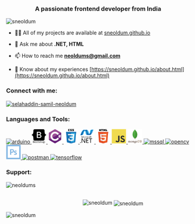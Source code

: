 <h3 align="center">A passionate frontend developer from India</h3>

<p align="left"> <img src="https://komarev.com/ghpvc/?username=sneoldum&label=Profile%20views&color=ff0000&style=plastic" alt="sneoldum" /> </p>

- 👨‍💻 All of my projects are available at [sneoldum.github.io](sneoldum.github.io)

- 💬 Ask me about **.NET, HTML**

- 📫 How to reach me **neoldums@gmail.com**

- 📄 Know about my experiences [https://sneoldum.github.io/about.html](https://sneoldum.github.io/about.html)

<h3 align="left">Connect with me:</h3>
<p align="left">
<a href="https://linkedin.com/in/selahaddin-samil-neoldum" target="blank"><img align="center" src="https://raw.githubusercontent.com/rahuldkjain/github-profile-readme-generator/master/src/images/icons/Social/linked-in-alt.svg" alt="selahaddin-samil-neoldum" height="30" width="40" /></a>
</p>

<h3 align="left">Languages and Tools:</h3>
<p align="left"> <a href="https://www.arduino.cc/" target="_blank" rel="noreferrer"> <img src="https://cdn.worldvectorlogo.com/logos/arduino-1.svg" alt="arduino" width="40" height="40"/> </a> <a href="https://getbootstrap.com" target="_blank" rel="noreferrer"> <img src="https://raw.githubusercontent.com/devicons/devicon/master/icons/bootstrap/bootstrap-plain-wordmark.svg" alt="bootstrap" width="40" height="40"/> </a> <a href="https://www.w3schools.com/cs/" target="_blank" rel="noreferrer"> <img src="https://raw.githubusercontent.com/devicons/devicon/master/icons/csharp/csharp-original.svg" alt="csharp" width="40" height="40"/> </a> <a href="https://www.w3schools.com/css/" target="_blank" rel="noreferrer"> <img src="https://raw.githubusercontent.com/devicons/devicon/master/icons/css3/css3-original-wordmark.svg" alt="css3" width="40" height="40"/> </a> <a href="https://dotnet.microsoft.com/" target="_blank" rel="noreferrer"> <img src="https://raw.githubusercontent.com/devicons/devicon/master/icons/dot-net/dot-net-original-wordmark.svg" alt="dotnet" width="40" height="40"/> </a> <a href="https://www.w3.org/html/" target="_blank" rel="noreferrer"> <img src="https://raw.githubusercontent.com/devicons/devicon/master/icons/html5/html5-original-wordmark.svg" alt="html5" width="40" height="40"/> </a> <a href="https://developer.mozilla.org/en-US/docs/Web/JavaScript" target="_blank" rel="noreferrer"> <img src="https://raw.githubusercontent.com/devicons/devicon/master/icons/javascript/javascript-original.svg" alt="javascript" width="40" height="40"/> </a> <a href="https://www.mongodb.com/" target="_blank" rel="noreferrer"> <img src="https://raw.githubusercontent.com/devicons/devicon/master/icons/mongodb/mongodb-original-wordmark.svg" alt="mongodb" width="40" height="40"/> </a> <a href="https://www.microsoft.com/en-us/sql-server" target="_blank" rel="noreferrer"> <img src="https://www.svgrepo.com/show/303229/microsoft-sql-server-logo.svg" alt="mssql" width="40" height="40"/> </a> <a href="https://opencv.org/" target="_blank" rel="noreferrer"> <img src="https://www.vectorlogo.zone/logos/opencv/opencv-icon.svg" alt="opencv" width="40" height="40"/> </a> <a href="https://www.photoshop.com/en" target="_blank" rel="noreferrer"> <img src="https://raw.githubusercontent.com/devicons/devicon/master/icons/photoshop/photoshop-line.svg" alt="photoshop" width="40" height="40"/> </a> <a href="https://postman.com" target="_blank" rel="noreferrer"> <img src="https://www.vectorlogo.zone/logos/getpostman/getpostman-icon.svg" alt="postman" width="40" height="40"/> </a> <a href="https://www.tensorflow.org" target="_blank" rel="noreferrer"> <img src="https://www.vectorlogo.zone/logos/tensorflow/tensorflow-icon.svg" alt="tensorflow" width="40" height="40"/> </a> </p>

<h3 align="left">Support:</h3>
<p><a href="https://www.buymeacoffee.com/neoldums"> <img align="left" src="https://cdn.buymeacoffee.com/buttons/v2/default-yellow.png" height="50" width="210" alt="neoldums" /></a></p><br><br>

<p><img align="left" src="https://github-readme-stats.vercel.app/api/top-langs?username=sneoldum&show_icons=true&locale=en&layout=compact" alt="sneoldum" /></p>

<p>&nbsp;<img align="center" src="https://github-readme-stats.vercel.app/api?username=sneoldum&show_icons=true&cache_seconds=1800&locale=en" alt="sneoldum" /></p>

<p><img align="center" src="https://github-readme-streak-stats.herokuapp.com/?user=sneoldum&" alt="sneoldum" /></p>
